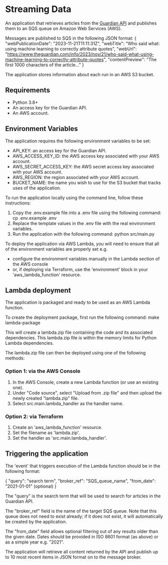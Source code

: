 # Streaming Data

An application that retrieves articles from the [Guardian API](https://open-platform.theguardian.com/) and publishes them to an SQS queue on Amazon Web Services (AWS).

Messages are published to SQS in the following JSON format:
{
    "webPublicationDate": "2023-11-21T11:11:31Z",
    "webTitle": "Who said what: using machine learning to correctly attribute quotes",
    "webUrl": "https://www.theguardian.com/info/2023/nov/21/who-said-what-using-machine-learning-to-correctly-attribute-quotes",
    "contentPreview": "The first 1000 characters of the article..."
}

The application stores information about each run in an AWS S3 bucket. 

## Requirements

- Python 3.8+
- An access key for the Guardian API.
- An AWS account.

## Environment Variables

The application requires the following environment variables to be set:

- API_KEY: an access key for the Guardian API.
- AWS_ACCESS_KEY_ID: the AWS access key associated with your AWS account.
- AWS_SECRET_ACCESS_KEY: the AWS secret access key associated with your AWS account.
- AWS_REGION: the region associated with your AWS account.
- BUCKET_NAME: the name you wish to use for the S3 bucket that tracks uses of the application.

To run the application locally using the command line, follow these instructions:

1. Copy the .env.example file into a .env file using the following command: cp .env.example .env
2. Replace the template values in the .env file with the real environment variables.
3. Run the application with the following command: python src/main.py

To deploy the application via AWS Lambda, you will need to ensure that all of the environment variables are properly set e.g.
- configure the environment variables manually in the Lambda section of the AWS console
- or, if deploying via Terraform, use the 'environment' block in your 'aws_lambda_function' resource.

## Lambda deployment

The application is packaged and ready to be used as an AWS Lambda function. 

To create the deployment package, first run the following command: make lambda-package

This will create a lambda.zip file containing the code and its associated dependencies. This lambda.zip file is within the memory limits for Python Lambda dependencies.

The lambda.zip file can then be deployed using one of the following methods:

### Option 1: via the AWS Console

1. In the AWS Console, create a new Lambda function (or use an existing one).
2. Under "Code source", select "Upload from .zip file" and then upload the newly created "lambda.zip" file.
3. Select src.main.lambda_handler as the handler name.

### Option 2: via Terraform

1. Create an 'aws_lambda_function' resource.
2. Set the filename as 'lambda.zip'.
3. Set the handler as 'src.main.lambda_handler'.

## Triggering the application

The 'event' that triggers execution of the Lambda function should be in the following format:

{
    "query": "search term",
    "broker_ref": "SQS_queue_name",
    "from_date": "2021-01-01" (optional)
}

The "query" is the search term that will be used to search for articles in the Guardian API. 

The "broker_ref" field is the name of the target SQS queue. Note that this queue does not need to exist already; if it does not exist, it will automatically be created by the application.

The "from_date" field allows optional filtering out of any results older than the given date. Dates should be provided in ISO 8601 format (as above) or as a simple year e.g. "2021". 

The application will retrieve all content returned by the API and publish up to 10 most recent items in JSON format on to the message broker.
